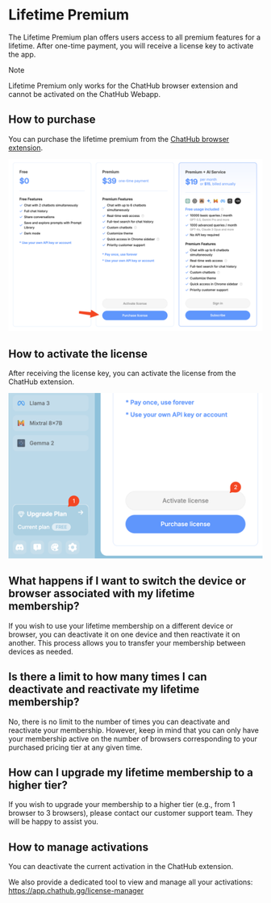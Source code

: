 # Lifetime Premium

The Lifetime Premium plan offers users access to all premium features for a lifetime. After one-time payment, you will receive a license key to activate the app.

> [!NOTE]
> Lifetime Premium only works for the ChatHub browser extension and cannot be activated on the ChatHub Webapp.

## How to purchase

You can purchase the lifetime premium from the [ChatHub browser extension](https://chathub.gg/chrome).

![](../assets/lifetime-purchase.png)

## How to activate the license

After receiving the license key, you can activate the license from the ChatHub extension.

![](../assets/activation.png)

## What happens if I want to switch the device or browser associated with my lifetime membership?

If you wish to use your lifetime membership on a different device or browser, you can deactivate it on one device and then reactivate it on another. This process allows you to transfer your membership between devices as needed.

## Is there a limit to how many times I can deactivate and reactivate my lifetime membership?

No, there is no limit to the number of times you can deactivate and reactivate your membership. However, keep in mind that you can only have your membership active on the number of browsers corresponding to your purchased pricing tier at any given time.

## How can I upgrade my lifetime membership to a higher tier?
If you wish to upgrade your membership to a higher tier (e.g., from 1 browser to 3 browsers), please contact our customer support team. They will be happy to assist you.

## How to manage activations

You can deactivate the current activation in the ChatHub extension.

We also provide a dedicated tool to view and manage all your activations:
https://app.chathub.gg/license-manager